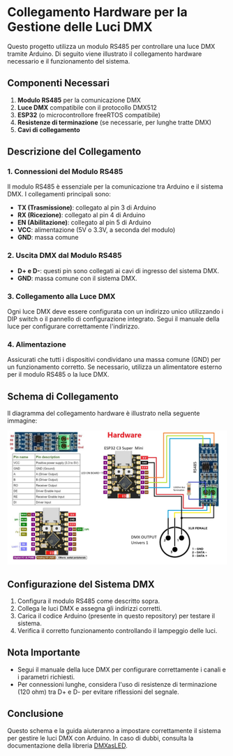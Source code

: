 # Collegamento Hardware per la Gestione delle Luci DMX

Questo progetto utilizza un modulo RS485 per controllare una luce DMX tramite Arduino. Di seguito viene illustrato il collegamento hardware necessario e il funzionamento del sistema.
## Componenti Necessari

1. **Modulo RS485** per la comunicazione DMX
2. **Luce DMX** compatibile con il protocollo DMX512
3. **ESP32** (o microcontrollore freeRTOS compatibile)
4. **Resistenze di terminazione** (se necessarie, per lunghe tratte DMX)
5. **Cavi di collegamento**

## Descrizione del Collegamento

### 1. Connessioni del Modulo RS485

Il modulo RS485 è essenziale per la comunicazione tra Arduino e il sistema DMX. I collegamenti principali sono:

- **TX (Trasmissione)**: collegato al pin 3 di Arduino
- **RX (Ricezione)**: collegato al pin 4 di Arduino
- **EN (Abilitazione)**: collegato al pin 5 di Arduino
- **VCC**: alimentazione (5V o 3.3V, a seconda del modulo)
- **GND**: massa comune

### 2. Uscita DMX dal Modulo RS485

- **D+ e D-**: questi pin sono collegati ai cavi di ingresso del sistema DMX.
- **GND**: massa comune con il sistema DMX.

### 3. Collegamento alla Luce DMX

Ogni luce DMX deve essere configurata con un indirizzo unico utilizzando i DIP switch o il pannello di configurazione integrato. Segui il manuale della luce per configurare correttamente l'indirizzo.

### 4. Alimentazione

Assicurati che tutti i dispositivi condividano una massa comune (GND) per un funzionamento corretto. Se necessario, utilizza un alimentatore esterno per il modulo RS485 o la luce DMX.

## Schema di Collegamento

Il diagramma del collegamento hardware è illustrato nella seguente immagine:

![Schema Collegamento Hardware](https://github.com/AlessioSavelli/DMXasLED/blob/main/docs/Schema.jpg?raw=true)

## Configurazione del Sistema DMX

1. Configura il modulo RS485 come descritto sopra.
2. Collega le luci DMX e assegna gli indirizzi corretti.
3. Carica il codice Arduino (presente in questo repository) per testare il sistema.
4. Verifica il corretto funzionamento controllando il lampeggio delle luci.

## Nota Importante

- Segui il manuale della luce DMX per configurare correttamente i canali e i parametri richiesti.
- Per connessioni lunghe, considera l'uso di resistenze di terminazione (120 ohm) tra D+ e D- per evitare riflessioni del segnale.

## Conclusione

Questo schema e la guida aiuteranno a impostare correttamente il sistema per gestire le luci DMX con Arduino. In caso di dubbi, consulta la documentazione della libreria [DMXasLED](https://github.com/AlessioSavelli/DMXasLED/tree/main/DMXasLED).
